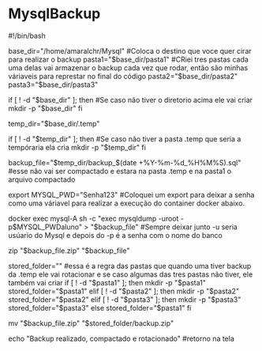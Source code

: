 # MysqlBackup

#!/bin/bash

base_dir="/home/amaralchr/Mysql" #Coloca o destino que voce quer cirar para realizar o backup
pasta1="$base_dir/pasta1" #CRiei tres pastas cada uma delas vai armazenar o backup cada vez que rodar, então são minhas váriaveis para represtar no final do código
pasta2="$base_dir/pasta2"
pasta3="$base_dir/pasta3"

if [ ! -d "$base_dir" ]; then #Se caso não tiver o diretorio acima ele vai criar
  mkdir -p "$base_dir"
fi

temp_dir="$base_dir/.temp"

if [ ! -d "$temp_dir" ]; then #Se caso não tiver a pasta .temp que seria a tempóraria ela cria
  mkdir -p "$temp_dir"
fi

backup_file="$temp_dir/backup_$(date +%Y-%m-%d_%H%M%S).sql" #esse não vai ser compactado e estara na pasta .temp e na pasta1 o arquivo compactado

export MYSQL_PWD="Senha123" #Coloquei um export para deixar a senha como uma váriavel para realizar a execução do container docker abaixo.

docker exec mysql-A sh -c "exec mysqldump -uroot -p\$MYSQL_PWDaluno" > "$backup_file" #Sempre deixar junto -u seria usúario do Mysql e depois do -p é a senha com o nome do banco

zip "$backup_file.zip" "$backup_file"

stored_folder="" #essa é a regra das pastas que quando uma tiver backup da .temp ele vai rotacionar e se caso algumas das tres pastas não tiver, ele também vai criar
if [ ! -d "$pasta1" ]; then
  mkdir -p "$pasta1"
  stored_folder="$pasta1"
elif [ ! -d "$pasta2" ]; then
  mkdir -p "$pasta2"
  stored_folder="$pasta2"
elif [ ! -d "$pasta3" ]; then
  mkdir -p "$pasta3"
  stored_folder="$pasta3"
else
  stored_folder="$pasta1"
fi

mv "$backup_file.zip" "$stored_folder/backup.zip"

echo "Backup realizado, compactado e rotacionado" #retorno na tela
